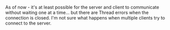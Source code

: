 As of now - it's at least possible for the server and client to communicate without waiting one at a time... but there are Thread errors when the connection is closed. I'm not sure what happens when multiple clients try to connect to the server.
